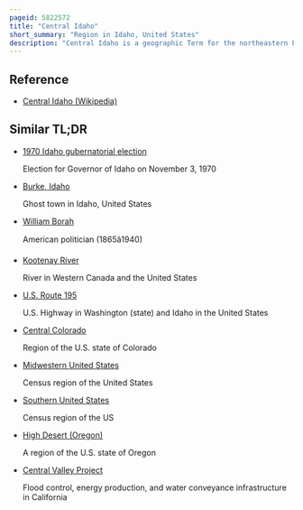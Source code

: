 ```yaml
---
pageid: 5822572
title: "Central Idaho"
short_summary: "Region in Idaho, United States"
description: "Central Idaho is a geographic Term for the northeastern Part of Boise and Southeast of Lewiston in the us. S. State of Idaho. It is dominated by federal Lands managed by the united States forest Service and the Bureau of Land Management. Idaho's highest Mountain Borah Peak is located in this Region. A large Part of sawtooth national Recreation Area is in central Idaho."
---
```


## Reference

- [Central Idaho (Wikipedia)](https://en.wikipedia.org/?curid=5822572)

## Similar TL;DR

- [1970 Idaho gubernatorial election](/tldr/en/1970-idaho-gubernatorial-election)

  Election for Governor of Idaho on November 3, 1970

- [Burke, Idaho](/tldr/en/burke-idaho)

  Ghost town in Idaho, United States

- [William Borah](/tldr/en/william-borah)

  American politician (1865â1940)

- [Kootenay River](/tldr/en/kootenay-river)

  River in Western Canada and the United States

- [U.S. Route 195](/tldr/en/us-route-195)

  U.S. Highway in Washington (state) and Idaho in the United States

- [Central Colorado](/tldr/en/central-colorado)

  Region of the U.S. state of Colorado

- [Midwestern United States](/tldr/en/midwestern-united-states)

  Census region of the United States

- [Southern United States](/tldr/en/southern-united-states)

  Census region of the US

- [High Desert (Oregon)](/tldr/en/high-desert-oregon)

  A region of the U.S. state of Oregon

- [Central Valley Project](/tldr/en/central-valley-project)

  Flood control, energy production, and water conveyance infrastructure in California
